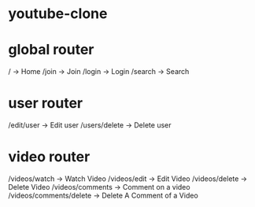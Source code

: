 # youtube-clone

# global router
/ -> Home
/join -> Join
/login -> Login
/search -> Search
# user router
/edit/user -> Edit user
/users/delete -> Delete user
# video router
/videos/watch -> Watch Video
/videos/edit -> Edit Video
/videos/delete -> Delete Video
/videos/comments -> Comment on a video
/videos/comments/delete -> Delete A Comment of a Video